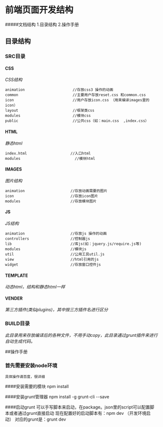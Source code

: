 # 前端页面开发结构
#####文档结构
    1.目录结构
    2.操作手册

## 目录结构
### SRC目录
#### CSS
_CSS结构_

    animation                      //存放css3 操作的动画
    common                         //主要用户存放reset.css 和common.css
    icon                           //用户存放icon.css （用来编译images里的icon）
    layout                         //框架类css
    modules                        //模块css
    public                         //公共css（如：main.css  ,index.css）

#### HTML
_静态html_

    index.html                    //入口html
    modules                         //模块html

#### IMAGES
_图片结构_

    animation                     //存放动画需要的图片
    icon                          //存放icon图片
    modules                       //存放模块图片

#### JS
_JS结构_

    animation                     //存放js 操作的动画
    controllers                   //控制器js
    lib                           //库js(如：jquery.js/require.js等)
    modules                       //模块js
    util                          //公用工具util.js
    view                          //html引用的js
    widget                        //存放窗口控件js

#### TEMPLATE
_动态html，结构和静态html一样_
#### VENDER
_第三方插件(类似plugins)，其中按三方插件名进行区分_

### BUILD目录
_此目录用来存放编译后的各种文件，不用手动copy，此目录通过grunt插件来进行自动生成代码。_


##操作手册

### 首先需要安装node环境
    具体操作请百度，很详细

####安装需要的模块
    npm install

####安装grunt管理器
    npm install -g grunt-cli --save

####启动grunt
    可以手写脚本来启动，在package。json里的script可以配置脚本或者通过grunt直接启动
    现在配置好的启动脚本有：npm dev （开发环境启动）
    对应的grunt是：grunt dev